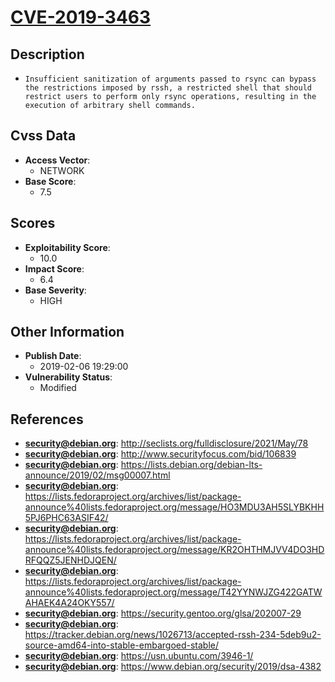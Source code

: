 
# [CVE-2019-3463](http://seclists.org/fulldisclosure/2021/May/78)

## Description

- `Insufficient sanitization of arguments passed to rsync can bypass the restrictions imposed by rssh, a restricted shell that should restrict users to perform only rsync operations, resulting in the execution of arbitrary shell commands.`

## Cvss Data

- **Access Vector**:
  - NETWORK
- **Base Score**:
  - 7.5

## Scores

- **Exploitability Score**:
  - 10.0
- **Impact Score**:
  - 6.4
- **Base Severity**:
  - HIGH

## Other Information

- **Publish Date**:
  - 2019-02-06 19:29:00
- **Vulnerability Status**:
  - Modified

## References

- **security@debian.org**: http://seclists.org/fulldisclosure/2021/May/78
- **security@debian.org**: http://www.securityfocus.com/bid/106839
- **security@debian.org**: https://lists.debian.org/debian-lts-announce/2019/02/msg00007.html
- **security@debian.org**: https://lists.fedoraproject.org/archives/list/package-announce%40lists.fedoraproject.org/message/HO3MDU3AH5SLYBKHH5PJ6PHC63ASIF42/
- **security@debian.org**: https://lists.fedoraproject.org/archives/list/package-announce%40lists.fedoraproject.org/message/KR2OHTHMJVV4DO3HDRFQQZ5JENHDJQEN/
- **security@debian.org**: https://lists.fedoraproject.org/archives/list/package-announce%40lists.fedoraproject.org/message/T42YYNWJZG422GATWAHAEK4A24OKY557/
- **security@debian.org**: https://security.gentoo.org/glsa/202007-29
- **security@debian.org**: https://tracker.debian.org/news/1026713/accepted-rssh-234-5deb9u2-source-amd64-into-stable-embargoed-stable/
- **security@debian.org**: https://usn.ubuntu.com/3946-1/
- **security@debian.org**: https://www.debian.org/security/2019/dsa-4382

